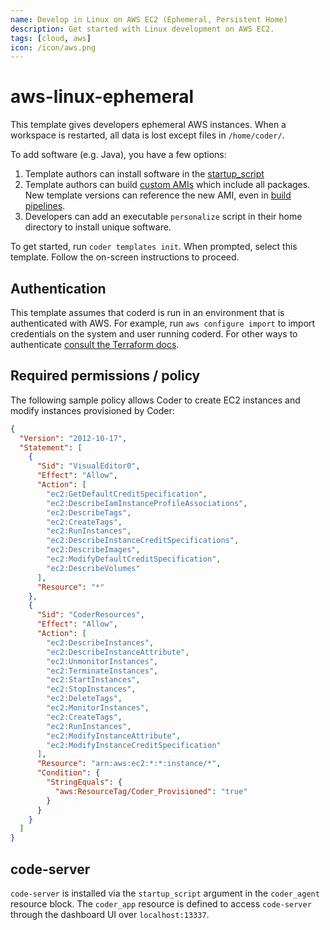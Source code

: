 ```yaml
---
name: Develop in Linux on AWS EC2 (Ephemeral, Persistent Home)
description: Get started with Linux development on AWS EC2.
tags: [cloud, aws]
icon: /icon/aws.png
---
```


# aws-linux-ephemeral

This template gives developers ephemeral AWS instances. When a workspace is restarted, all data is lost except files in `/home/coder/`.

To add software (e.g. Java), you have a few options:

1. Template authors can install software in the [startup_script](https://github.com/bpmct/coder-templates/blob/b804db6da6e2702058d38148f1b9d44a23e83c1e/aws-linux-ephemeral/main.tf#L82)
1. Template authors can build [custom AMIs](https://docs.aws.amazon.com/AWSEC2/latest/UserGuide/creating-an-ami-ebs.html) which include all packages. New template versions can reference the new AMI, even in [build pipelines](http://coder.com/docs/v2/latest/templates/change-management).
1. Developers can add an executable `personalize` script in their home directory to install unique software.

To get started, run `coder templates init`. When prompted, select this template.
Follow the on-screen instructions to proceed.

## Authentication

This template assumes that coderd is run in an environment that is authenticated
with AWS. For example, run `aws configure import` to import credentials on the
system and user running coderd. For other ways to authenticate [consult the
Terraform docs](https://registry.terraform.io/providers/hashicorp/aws/latest/docs#authentication-and-configuration).

## Required permissions / policy

The following sample policy allows Coder to create EC2 instances and modify
instances provisioned by Coder:

```json
{
  "Version": "2012-10-17",
  "Statement": [
    {
      "Sid": "VisualEditor0",
      "Effect": "Allow",
      "Action": [
        "ec2:GetDefaultCreditSpecification",
        "ec2:DescribeIamInstanceProfileAssociations",
        "ec2:DescribeTags",
        "ec2:CreateTags",
        "ec2:RunInstances",
        "ec2:DescribeInstanceCreditSpecifications",
        "ec2:DescribeImages",
        "ec2:ModifyDefaultCreditSpecification",
        "ec2:DescribeVolumes"
      ],
      "Resource": "*"
    },
    {
      "Sid": "CoderResources",
      "Effect": "Allow",
      "Action": [
        "ec2:DescribeInstances",
        "ec2:DescribeInstanceAttribute",
        "ec2:UnmonitorInstances",
        "ec2:TerminateInstances",
        "ec2:StartInstances",
        "ec2:StopInstances",
        "ec2:DeleteTags",
        "ec2:MonitorInstances",
        "ec2:CreateTags",
        "ec2:RunInstances",
        "ec2:ModifyInstanceAttribute",
        "ec2:ModifyInstanceCreditSpecification"
      ],
      "Resource": "arn:aws:ec2:*:*:instance/*",
      "Condition": {
        "StringEquals": {
          "aws:ResourceTag/Coder_Provisioned": "true"
        }
      }
    }
  ]
}
```

## code-server

`code-server` is installed via the `startup_script` argument in the `coder_agent`
resource block. The `coder_app` resource is defined to access `code-server` through
the dashboard UI over `localhost:13337`.
